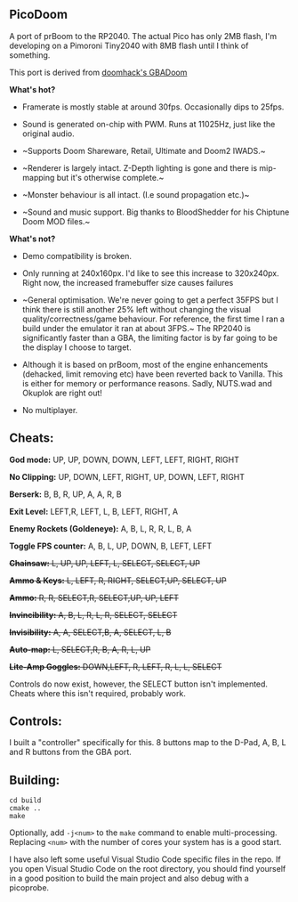 ## PicoDoom

A port of prBoom to the RP2040. The actual Pico has only 2MB flash, I'm developing on a Pimoroni Tiny2040 with 8MB flash until I think of something.

This port is derived from [doomhack's GBADoom](https://github.com/doomhack/GBADoom)

**What's hot?**

- Framerate is mostly stable at around 30fps. Occasionally dips to 25fps.

- Sound is generated on-chip with PWM. Runs at 11025Hz, just like the original audio.

- ~Supports Doom Shareware, Retail, Ultimate and Doom2 IWADS.~

- ~Renderer is largely intact. Z-Depth lighting is gone and there is mip-mapping but it's otherwise complete.~

- ~Monster behaviour is all intact. (I.e sound propagation etc.)~



- ~Sound and music support. Big thanks to BloodShedder for his Chiptune Doom MOD files.~

**What's not?**

- Demo compatibility is broken.

- Only running at 240x160px. I'd like to see this increase to 320x240px. Right now, the increased framebuffer size causes failures 

- ~General optimisation. We're never going to get a perfect 35FPS but I think there is still another 25% left without changing the visual quality/correctness/game behaviour. For reference, the first time I ran a build under the emulator it ran at about 3FPS.~ The RP2040 is significantly faster than a GBA, the limiting factor is by far going to be the display I choose to target.

- Although it is based on prBoom, most of the engine enhancements (dehacked, limit removing etc) have been reverted back to Vanilla. This is either for memory or performance reasons. Sadly, NUTS.wad and Okuplok are right out!

- No multiplayer. 


## Cheats:
**God mode:** UP, UP, DOWN, DOWN, LEFT, LEFT, RIGHT, RIGHT

**No Clipping:** UP, DOWN, LEFT, RIGHT, UP, DOWN, LEFT, RIGHT

**Berserk:** B, B, R, UP, A, A, R, B

**Exit Level:** LEFT,R, LEFT, L, B, LEFT, RIGHT, A

**Enemy Rockets (Goldeneye):** A, B, L, R, R, L, B, A

**Toggle FPS counter:** A, B, L, UP, DOWN, B, LEFT, LEFT

~~**Chainsaw:** L, UP, UP, LEFT, L, SELECT, SELECT, UP~~

~~**Ammo & Keys:** L, LEFT, R, RIGHT, SELECT,UP, SELECT, UP~~

~~**Ammo:** R, R, SELECT,R, SELECT,UP, UP, LEFT~~

~~**Invincibility:** A, B, L, R, L, R, SELECT, SELECT~~

~~**Invisibility:** A, A, SELECT,B, A, SELECT, L, B~~

~~**Auto-map:** L, SELECT,R, B, A, R, L, UP~~

~~**Lite-Amp Goggles:** DOWN,LEFT, R, LEFT, R, L, L, SELECT~~

Controls do now exist, however, the SELECT button isn't implemented. Cheats where this isn't required, probably work.

## Controls:  

I built a "controller" specifically for this. 8 buttons map to the D-Pad, A, B, L and R buttons from the GBA port.

## Building:

```mkdir build
cd build
cmake ..
make
```

Optionally, add `-j<num>` to the `make` command to enable multi-processing. Replacing `<num>` with the number of cores your system has is a good start.

I have also left some useful Visual Studio Code specific files in the repo. If you open Visual Studio Code on the root directory, you should find yourself in a good position to build the main project and also debug with a picoprobe.

